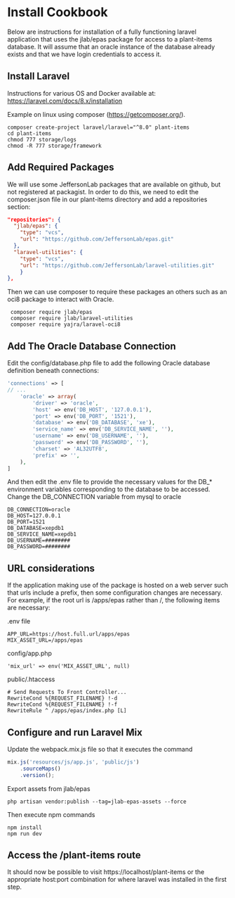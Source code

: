 # Install Cookbook

Below are instructions for installation of a fully functioning laravel application that uses the jlab/epas package for access to a plant-items database.  It will assume that an oracle instance of the database already exists and that we have login credentials to access it.

## Install Laravel

Instructions for various OS and Docker available at: https://laravel.com/docs/8.x/installation

Example on linux using composer (https://getcomposer.org/). 
```shell
composer create-project laravel/laravel="^8.0" plant-items
cd plant-items
chmod 777 storage/logs
chmod -R 777 storage/framework
```


## Add Required Packages
We will use some JeffersonLab packages that are available on github, but not registered at packagist.  In order to do this, we need to edit the composer.json file in our plant-items directory and add a repositories section:
```json
"repositories": {
  "jlab/epas": {
    "type": "vcs",
    "url": "https://github.com/JeffersonLab/epas.git"   
  },
  "laravel-utilities": {
    "type": "vcs",
    "url": "https://github.com/JeffersonLab/laravel-utilities.git"
    }
},

```

Then we can use composer to require these packages an others such as an oci8 package to interact with Oracle.

```shell
 composer require jlab/epas
 composer require jlab/laravel-utilities
 composer require yajra/laravel-oci8

```

## Add The Oracle Database Connection
Edit the config/database.php file to add the following Oracle database definition beneath connections:

```php
'connections' => [
// ...
    'oracle' => array(
        'driver' => 'oracle',
        'host' => env('DB_HOST', '127.0.0.1'),
        'port' => env('DB_PORT', '1521'),
        'database' => env('DB_DATABASE', 'xe'),
        'service_name' => env('DB_SERVICE_NAME', ''),
        'username' => env('DB_USERNAME', ''),
        'password' => env('DB_PASSWORD', ''),
        'charset' => 'AL32UTF8',
        'prefix' => '',
    ),
]
```
And then edit the .env file to provide the necessary values for the DB_* environment variables corresponding to the database to be accessed.  Change the DB_CONNECTION variable from mysql to oracle
```shell
DB_CONNECTION=oracle
DB_HOST=127.0.0.1
DB_PORT=1521
DB_DATABASE=xepdb1
DB_SERVICE_NAME=xepdb1
DB_USERNAME=########
DB_PASSWORD=########
```

## URL considerations

If the application making use of the package is hosted on a web server such that urls include a prefix, then some configuration changes are necessary.  For example, if the root url is /apps/epas rather than /, the following items are 
necessary:

.env file
```
APP_URL=https://host.full.url/apps/epas
MIX_ASSET_URL=/apps/epas
```

config/app.php
```
'mix_url' => env('MIX_ASSET_URL', null)
```

public/.htaccess
```
# Send Requests To Front Controller...
RewriteCond %{REQUEST_FILENAME} !-d
RewriteCond %{REQUEST_FILENAME} !-f
RewriteRule ^ /apps/epas/index.php [L]
```

## Configure and run Laravel Mix
Update the webpack.mix.js file so that it executes the command
```js
mix.js('resources/js/app.js', 'public/js')
    .sourceMaps()
    .version();
```
Export assets from jlab/epas
```shell
php artisan vendor:publish --tag=jlab-epas-assets --force
```
Then execute npm commands
```shell
npm install
npm run dev  
```

## Access the /plant-items route

It should now be possible to visit https://localhost/plant-items or the appropriate host:port combination for where laravel was installed in the first step.






